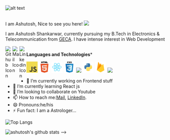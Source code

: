 <img src="https://github.com/rahul799/rahul799/blob/master/Hi.gif" alt="alt text" width="100" height="100" />

</br> I am Ashutosh, Nice to see you here! <img src="https://raw.githubusercontent.com/aemmadi/aemmadi/master/wave.gif" width="30px">
 
I am Ashutosh Shankarwar, currently pursuing my B.Tech in Electronics & Telecommunication from [GECA](https://www.geca.ac.in/). I have intense interest in Web Development

<a href="https://github.com/ashutosh2466/">
  <img align="left" alt="Github Icon" width="22px" src="https://cdn.jsdelivr.net/npm/simple-icons@3.12.2/icons/github.svg" />
</a>
<a href="mailto:ashutoshshankarwar24@gmail.com">
  <img align="left" alt="Mail Icon" width="22px" src="https://cdn.jsdelivr.net/npm/simple-icons@3.12.2/icons/gmail.svg" />
</a>
   <a href="https://www.linkedin.com/in/ashutosh-shankarwar-475492185/">
  <img align="left" alt="Linkedin Icon" width="22px" src="https://cdn.jsdelivr.net/npm/simple-icons@3.12.2/icons/linkedin.svg" />
   </a> 




 </br>****Languages and Technologies*****
 
 
 <code><img height="35" src="https://raw.githubusercontent.com/github/explore/80688e429a7d4ef2fca1e82350fe8e3517d3494d/topics/javascript/javascript.png"></code>
<code><img height="35" src="https://raw.githubusercontent.com/github/explore/80688e429a7d4ef2fca1e82350fe8e3517d3494d/topics/html/html.png"></code>
<code><img height="35" src="https://raw.githubusercontent.com/github/explore/80688e429a7d4ef2fca1e82350fe8e3517d3494d/topics/react/react.png"></code>
<code><img height="35" src="https://raw.githubusercontent.com/github/explore/5c058a388828bb5fde0bcafd4bc867b5bb3f26f3/topics/css/css.png"></code>
<code><img height="35" src="https://cdn.iconscout.com/icon/free/png-512/c-programming-569564.png"></code>
<code><img height="35" src="https://raw.githubusercontent.com/github/explore/80688e429a7d4ef2fca1e82350fe8e3517d3494d/topics/python/python.png"></code>
<code><img height="35" src="https://raw.githubusercontent.com/github/explore/80688e429a7d4ef2fca1e82350fe8e3517d3494d/topics/firebase/firebase.png"></code>
<code><img height="35" src="https://user-images.githubusercontent.com/49339/32078472-5053adea-baa7-11e7-9034-519002f12ac7.png"></code>
 

- 🔭 I’m currently working on Frontend stuff
- 🌱 I’m currently learning React js
- 👯 I’m looking to collaborate on Youtube
- 📫 How to reach me:[Mail](mailto:ashutoshsahankarwar24@gmail.com.com), [LinkedIn](https://www.linkedin.com/in/ashutosh-shankarwar-475492185/).
- 😄 Pronouns:he/his
- ⚡ Fun fact: I am a Astrologer...

![Top Langs](https://github-readme-stats.vercel.app/api/top-langs/?username=ashutosh2466&hide=TeX&layout=compact)


![ashutosh's github stats](https://github-readme-stats.vercel.app/api?username=ashutosh2466&show_icons=true&hide_border=true)
-->
